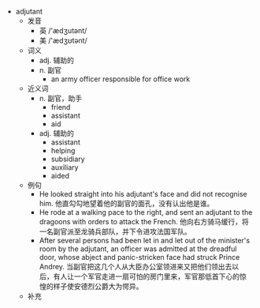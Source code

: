 - adjutant
  - 发音
    - 英 /'ædʒutənt/
    - 美 /'ædʒʊtənt/
  - 词义
    - adj. 辅助的
    - n. 副官
      - an army officer responsible for office work
  - 近义词
    - n. 副官，助手
      - friend
      - assistant
      - aid
    - adj. 辅助的
      - assistant
      - helping
      - subsidiary
      - auxiliary
      - aided
  - 例句
    - He looked straight into his adjutant's face and did not recognise him. 他直勾勾地望着他的副官的面孔，没有认出他是谁。
    - He rode at a walking pace to the right, and sent an adjutant to the dragoons with orders to attack the French. 他向右方骑马缓行，将一名副官派至龙骑兵部队，并下令进攻法国军队。
    - After several persons had been let in and let out of the minister's room by the adjutant, an officer was admitted at the dreadful door, whose abject and panic-stricken face had struck Prince Andrey. 当副官把这几个人从大臣办公室领进来又把他们领出去以后，有人让一个军官走进一扇可怕的房门里来，军官那低首下心的惊惶的样子使安德烈公爵大为愕异。
  - 补充
